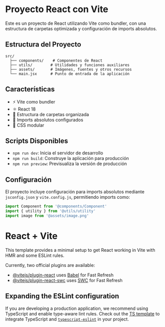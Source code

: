 # Proyecto React con Vite

Este es un proyecto de React utilizando Vite como bundler, con una estructura de carpetas optimizada y configuración de imports absolutos.

## Estructura del Proyecto

```
src/
  ├── components/    # Componentes de React
  ├── utils/        # Utilidades y funciones auxiliares
  ├── assets/       # Imágenes, fuentes y otros recursos
  └── main.jsx      # Punto de entrada de la aplicación
```

## Características

- ⚡️ Vite como bundler
- ⚛️ React 18
- 📁 Estructura de carpetas organizada
- 🔄 Imports absolutos configurados
- 🎨 CSS modular

## Scripts Disponibles

- `npm run dev`: Inicia el servidor de desarrollo
- `npm run build`: Construye la aplicación para producción
- `npm run preview`: Previsualiza la versión de producción

## Configuración

El proyecto incluye configuración para imports absolutos mediante `jsconfig.json` y `vite.config.js`, permitiendo imports como:

```javascript
import Component from '@components/Component'
import { utility } from '@utils/utility'
import image from '@assets/image.png'
```

# React + Vite

This template provides a minimal setup to get React working in Vite with HMR and some ESLint rules.

Currently, two official plugins are available:

- [@vitejs/plugin-react](https://github.com/vitejs/vite-plugin-react/blob/main/packages/plugin-react/README.md) uses [Babel](https://babeljs.io/) for Fast Refresh
- [@vitejs/plugin-react-swc](https://github.com/vitejs/vite-plugin-react-swc) uses [SWC](https://swc.rs/) for Fast Refresh

## Expanding the ESLint configuration

If you are developing a production application, we recommend using TypeScript and enable type-aware lint rules. Check out the [TS template](https://github.com/vitejs/vite/tree/main/packages/create-vite/template-react-ts) to integrate TypeScript and [`typescript-eslint`](https://typescript-eslint.io) in your project.
